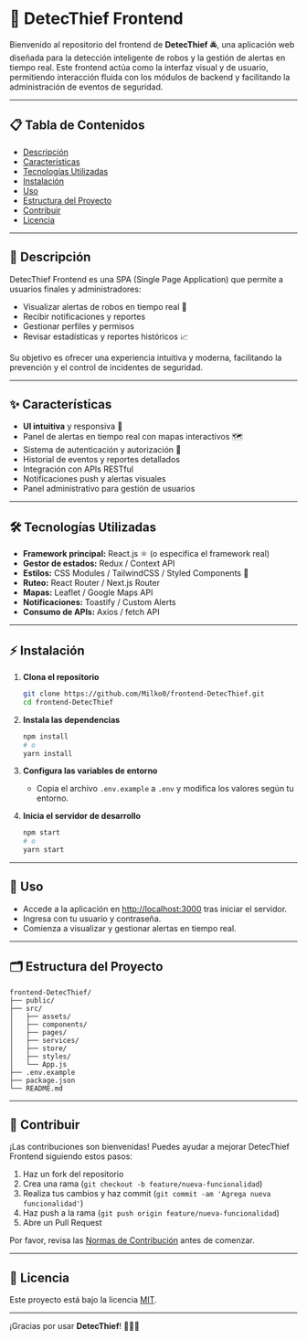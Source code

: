 # 🚨 DetecThief Frontend

Bienvenido al repositorio del frontend de **DetecThief** 🚔, una aplicación web diseñada para la detección inteligente de robos y la gestión de alertas en tiempo real. Este frontend actúa como la interfaz visual y de usuario, permitiendo interacción fluida con los módulos de backend y facilitando la administración de eventos de seguridad.

---

## 📋 Tabla de Contenidos

- [Descripción](#descripción)
- [Características](#características)
- [Tecnologías Utilizadas](#tecnologías-utilizadas)
- [Instalación](#instalación)
- [Uso](#uso)
- [Estructura del Proyecto](#estructura-del-proyecto)
- [Contribuir](#contribuir)
- [Licencia](#licencia) 

---

## 📝 Descripción

DetecThief Frontend es una SPA (Single Page Application) que permite a usuarios finales y administradores:

- Visualizar alertas de robos en tiempo real 🛑
- Recibir notificaciones y reportes
- Gestionar perfiles y permisos
- Revisar estadísticas y reportes históricos 📈

Su objetivo es ofrecer una experiencia intuitiva y moderna, facilitando la prevención y el control de incidentes de seguridad.

---

## ✨ Características

- **UI intuitiva** y responsiva 📱
- Panel de alertas en tiempo real con mapas interactivos 🗺️
- Sistema de autenticación y autorización 🔐
- Historial de eventos y reportes detallados
- Integración con APIs RESTful
- Notificaciones push y alertas visuales
- Panel administrativo para gestión de usuarios

---

## 🛠️ Tecnologías Utilizadas

- **Framework principal:** React.js ⚛️ (o especifica el framework real)
- **Gestor de estados:** Redux / Context API
- **Estilos:** CSS Modules / TailwindCSS / Styled Components 🎨
- **Ruteo:** React Router / Next.js Router
- **Mapas:** Leaflet / Google Maps API
- **Notificaciones:** Toastify / Custom Alerts
- **Consumo de APIs:** Axios / fetch API

---

## ⚡ Instalación

1. **Clona el repositorio**
   ```bash
   git clone https://github.com/Milko0/frontend-DetecThief.git
   cd frontend-DetecThief
   ```
2. **Instala las dependencias**
   ```bash
   npm install
   # o
   yarn install
   ```
3. **Configura las variables de entorno**
   - Copia el archivo `.env.example` a `.env` y modifica los valores según tu entorno.

4. **Inicia el servidor de desarrollo**
   ```bash
   npm start
   # o
   yarn start
   ```

---

## 🚀 Uso

- Accede a la aplicación en [http://localhost:3000](http://localhost:3000) tras iniciar el servidor.
- Ingresa con tu usuario y contraseña.
- Comienza a visualizar y gestionar alertas en tiempo real.

---

## 🗂️ Estructura del Proyecto

```
frontend-DetecThief/
├── public/
├── src/
│   ├── assets/
│   ├── components/
│   ├── pages/
│   ├── services/
│   ├── store/
│   ├── styles/
│   └── App.js
├── .env.example
├── package.json
└── README.md
```

---

## 🤝 Contribuir

¡Las contribuciones son bienvenidas! Puedes ayudar a mejorar DetecThief Frontend siguiendo estos pasos:

1. Haz un fork del repositorio
2. Crea una rama (`git checkout -b feature/nueva-funcionalidad`)
3. Realiza tus cambios y haz commit (`git commit -am 'Agrega nueva funcionalidad'`)
4. Haz push a la rama (`git push origin feature/nueva-funcionalidad`)
5. Abre un Pull Request

Por favor, revisa las [Normas de Contribución](CONTRIBUTING.md) antes de comenzar.

---

## 📄 Licencia

Este proyecto está bajo la licencia [MIT](LICENSE).

---

¡Gracias por usar **DetecThief**! 🦹‍♂️🚓
